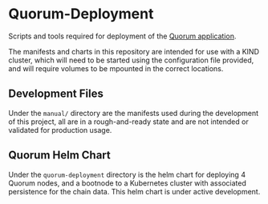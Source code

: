 # Quorum-Deployment

Scripts and tools required for deployment of the [Quorum application](https://github.com/kaleido-io/quorum).

The manifests and charts in this repository are intended for use with a KIND cluster, which will need to be started using the configuration file provided, and will require volumes to be mpounted in the correct locations.

## Development Files

Under the `manual/` directory are the manifests used during the development of this project, all are in a rough-and-ready state and are not intended or validated for production usage.

## Quorum Helm Chart

Under the `quorum-deployment` directory is the helm chart for deploying 4 Quorum nodes, and a bootnode to a Kubernetes cluster with associated persistence for the chain data. This helm chart is under active development.

